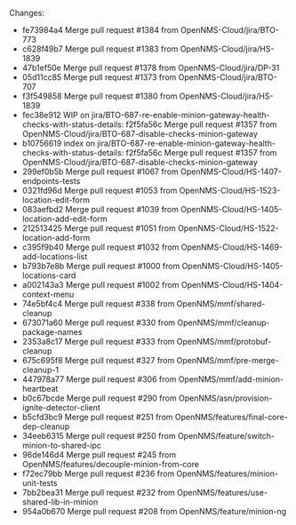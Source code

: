 Changes: 
*   fe73984a4 Merge pull request #1384 from OpenNMS-Cloud/jira/BTO-773
*   c628f49b7 Merge pull request #1383 from OpenNMS-Cloud/jira/HS-1839
*   47b1ef50e Merge pull request #1378 from OpenNMS-Cloud/jira/DP-31
*   05d11cc85 Merge pull request #1373 from OpenNMS-Cloud/jira/BTO-707
*   f3f549858 Merge pull request #1380 from OpenNMS-Cloud/jira/HS-1839
* fec38e912 WIP on jira/BTO-687-re-enable-minion-gateway-health-checks-with-status-details: f2f5fa56c Merge pull request #1357 from OpenNMS-Cloud/jira/BTO-687-disable-checks-minion-gateway
* b10756619 index on jira/BTO-687-re-enable-minion-gateway-health-checks-with-status-details: f2f5fa56c Merge pull request #1357 from OpenNMS-Cloud/jira/BTO-687-disable-checks-minion-gateway
*   299ef0b5b Merge pull request #1067 from OpenNMS-Cloud/HS-1407-endpoints-tests
*   0321fd96d Merge pull request #1053 from OpenNMS-Cloud/HS-1523-location-edit-form
*   083aefbd2 Merge pull request #1039 from OpenNMS-Cloud/HS-1405-location-add-edit-form
*   212513425 Merge pull request #1051 from OpenNMS-Cloud/HS-1522-location-add-form
*   c395f9b40 Merge pull request #1032 from OpenNMS-Cloud/HS-1469-add-locations-list
*   b793b7e8b Merge pull request #1000 from OpenNMS-Cloud/HS-1405-locations-card
*   a002143a3 Merge pull request #1002 from OpenNMS-Cloud/HS-1404-context-menu
*   74e5bf4c4 Merge pull request #338 from OpenNMS/mmf/shared-cleanup
*   673071a60 Merge pull request #330 from OpenNMS/mmf/cleanup-package-names
*   2353a8c17 Merge pull request #333 from OpenNMS/mmf/protobuf-cleanup
*   675c695f8 Merge pull request #327 from OpenNMS/mmf/pre-merge-cleanup-1
*   447978a77 Merge pull request #306 from OpenNMS/mmf/add-minion-heartbeat
*   b0c67bcde Merge pull request #290 from OpenNMS/asn/provision-ignite-detector-client
*   b5cfd3bc9 Merge pull request #251 from OpenNMS/features/final-core-dep-cleanup
*   34eeb6315 Merge pull request #250 from OpenNMS/feature/switch-minion-to-shared-ipc
*   96de146d4 Merge pull request #245 from OpenNMS/features/decouple-minion-from-core
*   f72ec79bb Merge pull request #236 from OpenNMS/features/minion-unit-tests
*   7bb2bea31 Merge pull request #232 from OpenNMS/features/use-shared-lib-in-minion
*   954a0b670 Merge pull request #208 from OpenNMS/feature/minion-ng

